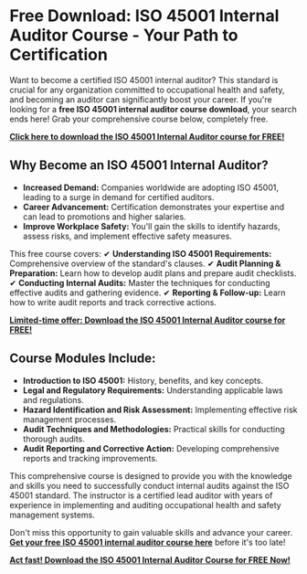 # Free Download: ISO 45001 Internal Auditor Course - Your Path to Certification

Want to become a certified ISO 45001 internal auditor? This standard is crucial for any organization committed to occupational health and safety, and becoming an auditor can significantly boost your career. If you're looking for a **free ISO 45001 internal auditor course download**, your search ends here! Grab your comprehensive course below, completely free.

[**Click here to download the ISO 45001 Internal Auditor course for FREE!**](https://udemywork.com/iso-45001-internal-auditor-course)

## Why Become an ISO 45001 Internal Auditor?

- **Increased Demand:** Companies worldwide are adopting ISO 45001, leading to a surge in demand for certified auditors.
- **Career Advancement:** Certification demonstrates your expertise and can lead to promotions and higher salaries.
- **Improve Workplace Safety:** You'll gain the skills to identify hazards, assess risks, and implement effective safety measures.

This free course covers:
✔ **Understanding ISO 45001 Requirements:** Comprehensive overview of the standard's clauses.
✔ **Audit Planning & Preparation:** Learn how to develop audit plans and prepare audit checklists.
✔ **Conducting Internal Audits:** Master the techniques for conducting effective audits and gathering evidence.
✔ **Reporting & Follow-up:** Learn how to write audit reports and track corrective actions.

[**Limited-time offer: Download the ISO 45001 Internal Auditor course for FREE!**](https://udemywork.com/iso-45001-internal-auditor-course)

## Course Modules Include:

*   **Introduction to ISO 45001:** History, benefits, and key concepts.
*   **Legal and Regulatory Requirements:** Understanding applicable laws and regulations.
*   **Hazard Identification and Risk Assessment:** Implementing effective risk management processes.
*   **Audit Techniques and Methodologies:** Practical skills for conducting thorough audits.
*   **Audit Reporting and Corrective Action:** Developing comprehensive reports and tracking improvements.

This comprehensive course is designed to provide you with the knowledge and skills you need to successfully conduct internal audits against the ISO 45001 standard. The instructor is a certified lead auditor with years of experience in implementing and auditing occupational health and safety management systems.

Don't miss this opportunity to gain valuable skills and advance your career. **[Get your free ISO 45001 internal auditor course here](https://udemywork.com/iso-45001-internal-auditor-course)** before it's too late!

[**Act fast! Download the ISO 45001 Internal Auditor Course for FREE Now!**](https://udemywork.com/iso-45001-internal-auditor-course)
